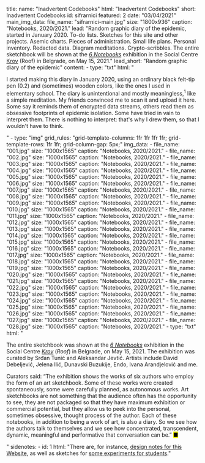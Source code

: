 title: 
    name: "Inadvertent Codebooks"
    html: "Inadvertent Codebooks"
    short: Inadvertent Codebooks
id: sifrarnici
featured: 2
date: "03/04/2021"
main_img_data:
    file_name: "sifrarnici-main.jpg"
    size: "1800x936"
    caption: "Notebooks, 2020/2021."
lead: "Random graphic diary of the epidemic, started in January 2020. To-do lists. Sketches for this site and other projects. Asemic charts. Pieces of administration. Small life plans. Personal inventory. Redacted data. Diagram meditations. Crypto-scribbles. The entire sketchbook will be shown at the <em><a href='https://www.facebook.com/events/974039323339786/' target='_blank'>6 Notebooks</a></em> exhibition in the Social Centre <a href='https://www.facebook.com/sc.krov/' target='_blank'>Krov</a> (Roof) in Belgrade, on May 15, 2021."
lead_short: "Random graphic diary of the epidemic"
content:
    - type: "txt"
      html: "<p>I started making this diary in January 2020, using an ordinary black felt-tip pen (0.2) and (sometimes) wooden colors, like the ones I used in elementary school. The diary is unintentional and mostly meaningless,<sup id='s1'>1</sup> like a simple meditation. My friends convinced me to scan it and upload it here. Some say it reminds them of encrypted data streams, others read them as obsessive footprints of epidemic isolation. Some have tried in vain to interpret them. There is nothing to interpret: that's why I drew them, so that I wouldn't have to think.</p>"
    - type: "img"
      grid_rules: "grid-template-columns: 1fr 1fr 1fr 1fr; grid-template-rows: 1fr 1fr; grid-column-gap: 5px;"
      img_data:
        - file_name: "001.jpg"
          size: "1000x1565"
          caption: "Notebooks, 2020/2021."
        - file_name: "002.jpg"
          size: "1000x1565"
          caption: "Notebooks, 2020/2021."
        - file_name: "003.jpg"
          size: "1000x1565"
          caption: "Notebooks, 2020/2021."
        - file_name: "004.jpg"
          size: "1000x1565"
          caption: "Notebooks, 2020/2021."
        - file_name: "005.jpg"
          size: "1000x1565"
          caption: "Notebooks, 2020/2021."
        - file_name: "006.jpg"
          size: "1000x1565"
          caption: "Notebooks, 2020/2021."
        - file_name: "007.jpg"
          size: "1000x1565"
          caption: "Notebooks, 2020/2021."
        - file_name: "008.jpg"
          size: "1000x1565"
          caption: "Notebooks, 2020/2021."
        - file_name: "009.jpg"
          size: "1000x1565"
          caption: "Notebooks, 2020/2021."
        - file_name: "010.jpg"
          size: "1000x1565"
          caption: "Notebooks, 2020/2021."
        - file_name: "011.jpg"
          size: "1000x1565"
          caption: "Notebooks, 2020/2021."
        - file_name: "012.jpg"
          size: "1000x1565"
          caption: "Notebooks, 2020/2021."
        - file_name: "013.jpg"
          size: "1000x1565"
          caption: "Notebooks, 2020/2021."
        - file_name: "014.jpg"
          size: "1000x1565"
          caption: "Notebooks, 2020/2021."
        - file_name: "015.jpg"
          size: "1000x1565"
          caption: "Notebooks, 2020/2021."
        - file_name: "016.jpg"
          size: "1000x1565"
          caption: "Notebooks, 2020/2021."
        - file_name: "017.jpg"
          size: "1000x1565"
          caption: "Notebooks, 2020/2021."
        - file_name: "018.jpg"
          size: "1000x1565"
          caption: "Notebooks, 2020/2021."
        - file_name: "019.jpg"
          size: "1000x1565"
          caption: "Notebooks, 2020/2021."
        - file_name: "020.jpg"
          size: "1000x1565"
          caption: "Notebooks, 2020/2021."
        - file_name: "021.jpg"
          size: "1000x1565"
          caption: "Notebooks, 2020/2021."
        - file_name: "022.jpg"
          size: "1000x1565"
          caption: "Notebooks, 2020/2021."
        - file_name: "023.jpg"
          size: "1000x1565"
          caption: "Notebooks, 2020/2021."
        - file_name: "024.jpg"
          size: "1000x1565"
          caption: "Notebooks, 2020/2021."
        - file_name: "025.jpg"
          size: "1000x1565"
          caption: "Notebooks, 2020/2021."
        - file_name: "026.jpg"
          size: "1000x1565"
          caption: "Notebooks, 2020/2021."
        - file_name: "027.jpg"
          size: "1000x1565"
          caption: "Notebooks, 2020/2021."
        - file_name: "028.jpg"
          size: "1000x1565"
          caption: "Notebooks, 2020/2021."
    - type: "txt"
      html: "<p>The entire sketchbook was shown at the <em><a href='https://www.facebook.com/events/974039323339786/' target='_blank'>6 Notebooks</a></em> exhibition in the Social Centre <a href='https://www.facebook.com/sc.krov/' target='_blank'><em>Krov</em></a> (<em>Roof</em>) in Belgrade, on May 15, 2021. The exhibition was curated by Srđan Tunić and Aleksandar Jevtić. Artists include David Debeljević, Jelena Ilić, Dunavski Buzukije, Endo, Ivana Arandjelović and me.</p>
       <p>Curators said: “The exhibition shows the works of six authors who employ the form of an art sketchbook. Some of these works were created spontaneously, some were carefully planned, as autonomous works. Art sketchbooks are not something that the audience often has the opportunity to see, they are not packaged so that they have maximum exhibition or commercial potential, but they allow us to peek into the personal, sometimes obsessive, thought process of the author. Each of these notebooks, in addition to being a work of art, is also a diary. So we see how the authors talk to themselves and we see how concentrated, transcendent, dynamic, meaningful and performative that conversation can be.” <mark>&#9632;</mark></p>"
sidenotes:
    - id: 1
      html: "There are, for instance, <a href='/work/notebook/this/' target='_blank'>design notes for this Website</a>, as well as sketches for <a href='/work/projects/2020mutations/' target='_blank'>some experiments for students</a>."